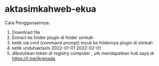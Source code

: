 # aktasimkahweb-ekua

Cara Penggunaannya:
1. Download file
2. Extract ke folder plugin di folder simkah
3. ketik via cmd (command prompt) msuk ke foldernya plugin di simkah
4. ketik unduhaktaxls 2022-01-01 2022-02-01
5. dibutuhkan token di registry computer , utk mendapatkan hub saya di https://t.me/Ariessda
